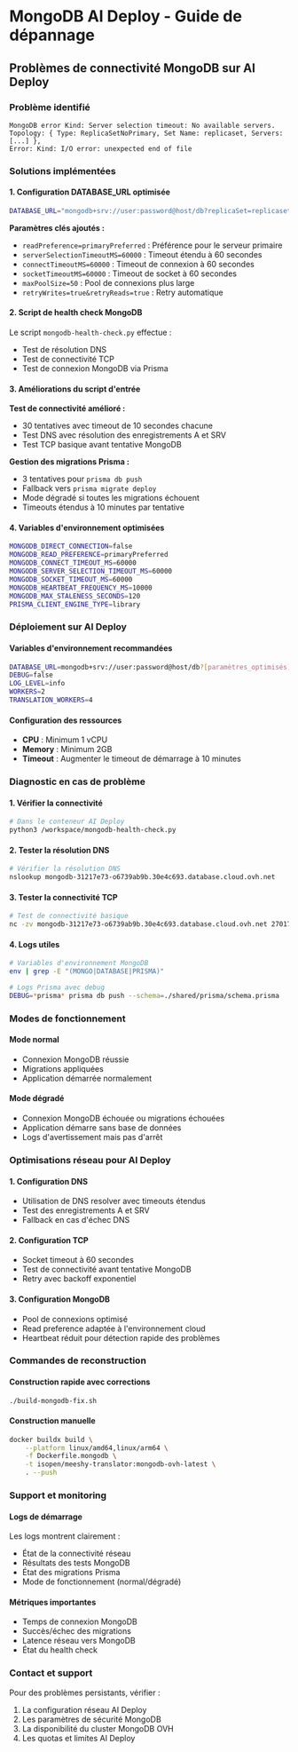 # MongoDB AI Deploy - Guide de dépannage

## Problèmes de connectivité MongoDB sur AI Deploy

### Problème identifié
```
MongoDB error Kind: Server selection timeout: No available servers. 
Topology: { Type: ReplicaSetNoPrimary, Set Name: replicaset, Servers: [...] }, 
Error: Kind: I/O error: unexpected end of file
```

### Solutions implémentées

#### 1. Configuration DATABASE_URL optimisée
```bash
DATABASE_URL="mongodb+srv://user:password@host/db?replicaSet=replicaset&tls=true&authMechanism=SCRAM-SHA-256&authSource=admin&readPreference=primaryPreferred&maxPoolSize=50&minPoolSize=5&maxIdleTimeMS=30000&serverSelectionTimeoutMS=60000&connectTimeoutMS=60000&socketTimeoutMS=60000&heartbeatFrequencyMS=10000&retryWrites=true&retryReads=true"
```

**Paramètres clés ajoutés :**
- `readPreference=primaryPreferred` : Préférence pour le serveur primaire
- `serverSelectionTimeoutMS=60000` : Timeout étendu à 60 secondes
- `connectTimeoutMS=60000` : Timeout de connexion à 60 secondes
- `socketTimeoutMS=60000` : Timeout de socket à 60 secondes
- `maxPoolSize=50` : Pool de connexions plus large
- `retryWrites=true&retryReads=true` : Retry automatique

#### 2. Script de health check MongoDB
Le script `mongodb-health-check.py` effectue :
- Test de résolution DNS
- Test de connectivité TCP
- Test de connexion MongoDB via Prisma

#### 3. Améliorations du script d'entrée

**Test de connectivité amélioré :**
- 30 tentatives avec timeout de 10 secondes chacune
- Test DNS avec résolution des enregistrements A et SRV
- Test TCP basique avant tentative MongoDB

**Gestion des migrations Prisma :**
- 3 tentatives pour `prisma db push`
- Fallback vers `prisma migrate deploy`
- Mode dégradé si toutes les migrations échouent
- Timeouts étendus à 10 minutes par tentative

#### 4. Variables d'environnement optimisées
```bash
MONGODB_DIRECT_CONNECTION=false
MONGODB_READ_PREFERENCE=primaryPreferred
MONGODB_CONNECT_TIMEOUT_MS=60000
MONGODB_SERVER_SELECTION_TIMEOUT_MS=60000
MONGODB_SOCKET_TIMEOUT_MS=60000
MONGODB_HEARTBEAT_FREQUENCY_MS=10000
MONGODB_MAX_STALENESS_SECONDS=120
PRISMA_CLIENT_ENGINE_TYPE=library
```

### Déploiement sur AI Deploy

#### Variables d'environnement recommandées
```bash
DATABASE_URL=mongodb+srv://user:password@host/db?[paramètres_optimisés]
DEBUG=false
LOG_LEVEL=info
WORKERS=2
TRANSLATION_WORKERS=4
```

#### Configuration des ressources
- **CPU** : Minimum 1 vCPU
- **Memory** : Minimum 2GB
- **Timeout** : Augmenter le timeout de démarrage à 10 minutes

### Diagnostic en cas de problème

#### 1. Vérifier la connectivité
```bash
# Dans le conteneur AI Deploy
python3 /workspace/mongodb-health-check.py
```

#### 2. Tester la résolution DNS
```bash
# Vérifier la résolution DNS
nslookup mongodb-31217e73-o6739ab9b.30e4c693.database.cloud.ovh.net
```

#### 3. Tester la connectivité TCP
```bash
# Test de connectivité basique
nc -zv mongodb-31217e73-o6739ab9b.30e4c693.database.cloud.ovh.net 27017
```

#### 4. Logs utiles
```bash
# Variables d'environnement MongoDB
env | grep -E "(MONGO|DATABASE|PRISMA)"

# Logs Prisma avec debug
DEBUG=*prisma* prisma db push --schema=./shared/prisma/schema.prisma
```

### Modes de fonctionnement

#### Mode normal
- Connexion MongoDB réussie
- Migrations appliquées
- Application démarrée normalement

#### Mode dégradé
- Connexion MongoDB échouée ou migrations échouées
- Application démarre sans base de données
- Logs d'avertissement mais pas d'arrêt

### Optimisations réseau pour AI Deploy

#### 1. Configuration DNS
- Utilisation de DNS resolver avec timeouts étendus
- Test des enregistrements A et SRV
- Fallback en cas d'échec DNS

#### 2. Configuration TCP
- Socket timeout à 60 secondes
- Test de connectivité avant tentative MongoDB
- Retry avec backoff exponentiel

#### 3. Configuration MongoDB
- Pool de connexions optimisé
- Read preference adaptée à l'environnement cloud
- Heartbeat réduit pour détection rapide des problèmes

### Commandes de reconstruction

#### Construction rapide avec corrections
```bash
./build-mongodb-fix.sh
```

#### Construction manuelle
```bash
docker buildx build \
    --platform linux/amd64,linux/arm64 \
    -f Dockerfile.mongodb \
    -t isopen/meeshy-translator:mongodb-ovh-latest \
    . --push
```

### Support et monitoring

#### Logs de démarrage
Les logs montrent clairement :
- État de la connectivité réseau
- Résultats des tests MongoDB
- État des migrations Prisma
- Mode de fonctionnement (normal/dégradé)

#### Métriques importantes
- Temps de connexion MongoDB
- Succès/échec des migrations
- Latence réseau vers MongoDB
- État du health check

### Contact et support
Pour des problèmes persistants, vérifier :
1. La configuration réseau AI Deploy
2. Les paramètres de sécurité MongoDB
3. La disponibilité du cluster MongoDB OVH
4. Les quotas et limites AI Deploy
